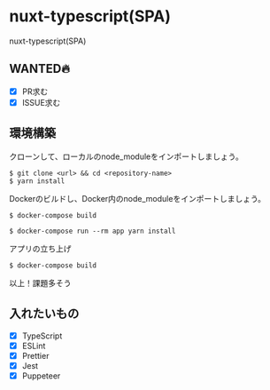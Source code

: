 # nuxt-typescript(SPA)
nuxt-typescript(SPA)

## WANTED🔥

- [x] PR求む
- [x] ISSUE求む

## 環境構築

クローンして、ローカルのnode_moduleをインポートしましょう。

```
$ git clone <url> && cd <repository-name>
$ yarn install
```

Dockerのビルドし、Docker内のnode_moduleをインポートしましょう。

```
$ docker-compose build

$ docker-compose run --rm app yarn install
```

アプリの立ち上げ

```
$ docker-compose build
```

以上！課題多そう

## 入れたいもの

- [x] TypeScript
- [x] ESLint
- [x] Prettier
- [x] Jest
- [x] Puppeteer
